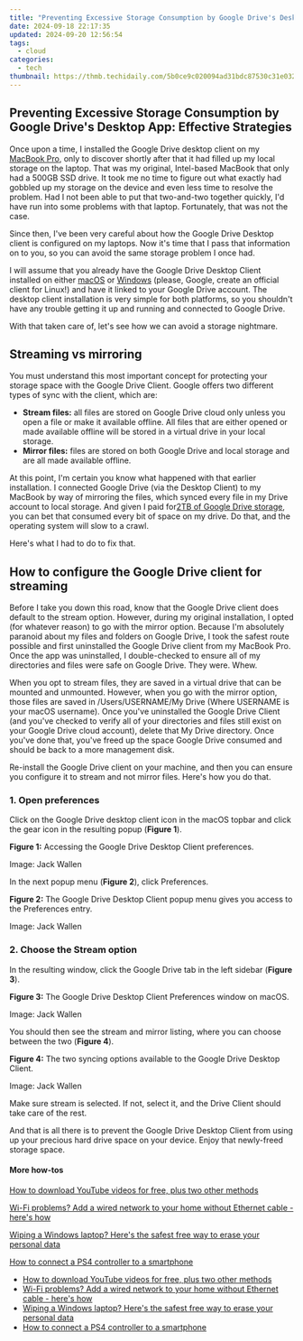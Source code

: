 ```yaml
---
title: "Preventing Excessive Storage Consumption by Google Drive's Desktop App: Effective Strategies"
date: 2024-09-18 22:17:35
updated: 2024-09-20 12:56:54
tags:
  - cloud
categories:
  - tech
thumbnail: https://thmb.techidaily.com/5b0ce9c020094ad31bdc87530c31e032109184ed98794f1ba27d0b681ad3c785.jpg
---
```


## Preventing Excessive Storage Consumption by Google Drive's Desktop App: Effective Strategies

Once upon a time, I installed the Google Drive desktop client on my [MacBook Pro](https://apple.sjv.io/c/159047/435031/7613?&sharedId=zdnet&u=https%3A%2F%2Fwww.apple.com%2Fmacbook-pro%2F&subId1=zd-%5F%5FCOM%5FCLICK%5FID%5F%5F-dtp), only to discover shortly after that it had filled up my local storage on the laptop. That was my original, Intel-based MacBook that only had a 500GB SSD drive. It took me no time to figure out what exactly had gobbled up my storage on the device and even less time to resolve the problem. Had I not been able to put that two-and-two together quickly, I'd have run into some problems with that laptop. Fortunately, that was not the case.

Since then, I've been very careful about how the Google Drive Desktop client is configured on my laptops. Now it's time that I pass that information on to you, so you can avoid the same storage problem I once had.

I will assume that you already have the Google Drive Desktop Client installed on either [macOS](https://dl.google.com/drive-file-stream/GoogleDrive.dmg) or [Windows](https://dl.google.com/drive-file-stream/GoogleDriveSetup.exe) (please, Google, create an official client for Linux!) and have it linked to your Google Drive account. The desktop client installation is very simple for both platforms, so you shouldn't have any trouble getting it up and running and connected to Google Drive.

With that taken care of, let's see how we can avoid a storage nightmare.

## Streaming vs mirroring

You must understand this most important concept for protecting your storage space with the Google Drive Client. Google offers two different types of sync with the client, which are:

* **Stream files:** all files are stored on Google Drive cloud only unless you open a file or make it available offline. All files that are either opened or made available offline will be stored in a virtual drive in your local storage.
* **Mirror files:** files are stored on both Google Drive and local storage and are all made available offline.

At this point, I'm certain you know what happened with that earlier installation. I connected Google Drive (via the Desktop Client) to my MacBook by way of mirroring the files, which synced every file in my Drive account to local storage. And given I paid for[2TB of Google Drive storage](https://one.google.com/about/plans), you can bet that consumed every bit of space on my drive. Do that, and the operating system will slow to a crawl.

Here's what I had to do to fix that.

## How to configure the Google Drive client for streaming

Before I take you down this road, know that the Google Drive client does default to the stream option. However, during my original installation, I opted (for whatever reason) to go with the mirror option. Because I'm absolutely paranoid about my files and folders on Google Drive, I took the safest route possible and first uninstalled the Google Drive client from my MacBook Pro. Once the app was uninstalled, I double-checked to ensure all of my directories and files were safe on Google Drive. They were. Whew.

When you opt to stream files, they are saved in a virtual drive that can be mounted and unmounted. However, when you go with the mirror option, those files are saved in /Users/USERNAME/My Drive (Where USERNAME is your macOS username). Once you've uninstalled the Google Drive Client (and you've checked to verify all of your directories and files still exist on your Google Drive cloud account), delete that My Drive directory. Once you've done that, you've freed up the space Google Drive consumed and should be back to a more management disk. 

Re-install the Google Drive client on your machine, and then you can ensure you configure it to stream and not mirror files. Here's how you do that.

### 1\. Open preferences

Click on the Google Drive desktop client icon in the macOS topbar and click the gear icon in the resulting popup (**Figure 1**).

**Figure 1:** Accessing the Google Drive Desktop Client preferences.

Image: Jack Wallen

In the next popup menu (**Figure 2**), click Preferences.

**Figure 2:** The Google Drive Desktop Client popup menu gives you access to the Preferences entry.

Image: Jack Wallen

### 2\. Choose the Stream option

In the resulting window, click the Google Drive tab in the left sidebar (**Figure 3**).

**Figure 3:** The Google Drive Desktop Client Preferences window on macOS.

Image: Jack Wallen

You should then see the stream and mirror listing, where you can choose between the two (**Figure 4**).

**Figure 4:** The two syncing options available to the Google Drive Desktop Client.

Image: Jack Wallen

Make sure stream is selected. If not, select it, and the Drive Client should take care of the rest. 

And that is all there is to prevent the Google Drive Desktop Client from using up your precious hard drive space on your device. Enjoy that newly-freed storage space.

#### More how-tos

[How to download YouTube videos for free, plus two other methods](https://www.zdnet.com/article/how-to-download-youtube-videos-for-free-plus-two-other-methods/ "How to download YouTube videos for free, plus two other methods")

[Wi-Fi problems? Add a wired network to your home without Ethernet cable - here's how](https://www.zdnet.com/article/wi-fi-problems-how-to-add-a-wired-network-to-your-home-without-ethernet-cable/ "Wi-Fi problems? Add a wired network to your home without Ethernet cable - here's how")

[Wiping a Windows laptop? Here's the safest free way to erase your personal data](https://www.zdnet.com/article/wiping-a-windows-laptop-heres-the-safest-free-way-to-erase-your-personal-data/ "Wiping a Windows laptop? Here's the safest free way to erase your personal data")

[How to connect a PS4 controller to a smartphone](https://www.zdnet.com/article/how-to-connect-a-ps4-controller-to-a-smartphone/ "How to connect a PS4 controller to a smartphone")

* [How to download YouTube videos for free, plus two other methods](https://www.zdnet.com/article/how-to-download-youtube-videos-for-free-plus-two-other-methods/ "How to download YouTube videos for free, plus two other methods")
* [Wi-Fi problems? Add a wired network to your home without Ethernet cable - here's how](https://www.zdnet.com/article/wi-fi-problems-how-to-add-a-wired-network-to-your-home-without-ethernet-cable/ "Wi-Fi problems? Add a wired network to your home without Ethernet cable - here's how")
* [Wiping a Windows laptop? Here's the safest free way to erase your personal data](https://www.zdnet.com/article/wiping-a-windows-laptop-heres-the-safest-free-way-to-erase-your-personal-data/ "Wiping a Windows laptop? Here's the safest free way to erase your personal data")
* [How to connect a PS4 controller to a smartphone](https://www.zdnet.com/article/how-to-connect-a-ps4-controller-to-a-smartphone/ "How to connect a PS4 controller to a smartphone")

<ins class="adsbygoogle"
     style="display:block"
     data-ad-format="autorelaxed"
     data-ad-client="ca-pub-7571918770474297"
     data-ad-slot="1223367746"></ins>



<ins class="adsbygoogle"
     style="display:block"
     data-ad-client="ca-pub-7571918770474297"
     data-ad-slot="8358498916"
     data-ad-format="auto"
     data-full-width-responsive="true"></ins>
